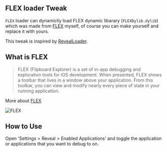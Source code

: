 ## FLEX loader Tweak
`FLEX` loader can dynamiclly load FLEX dynamic libarary (`FLEXDylib.dylib`) which was made from [FLEX](https://github.com/Flipboard/FLEX) myself, of course you can make yourself and replace it with yours.

This tweak is inspired by [RevealLoader](https://github.com/heardrwt/RevealLoader).

## What is FLEX
> FLEX (Flipboard Explorer) is a set of in-app debugging and exploration tools for iOS development. When presented, FLEX shows a toolbar that lives in a window above your application. From this toolbar, you can view and modify nearly every piece of state in your running application. 

More about [FLEX](https://github.com/Flipboard/FLEX)

![FLEX](https://camo.githubusercontent.com/9986601c5e4306f7935032465911c0f70596e046/687474703a2f2f656e67696e656572696e672e666c6970626f6172642e636f6d2f6173736574732f666c65782f62617369632d766965772d6578706c6f726174696f6e2e676966)




## How to Use
Open 'Settings > Reveal > Enabled Applications' and toggle the application or applications that you want to debug to on.
